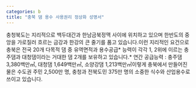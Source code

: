 ```yaml
---
categories: b
title: "충북 댐 용수 사용권리 정상화 성명서"
---
```

충청북도는 지리적으로 백두대간과 한남금북정맥 사이에 위치하고 있으며 한반도의 중앙을 가로질러 흐르는 금강과 한강의 큰 줄기를 품고 있습니다.이런 지리적인 요건으로 충북은 전국 20개 다목적 댐 중 유역면적과 용수공급* 능력이 각각 1, 2위에 이르는 충주댐과 대청댐이라는 거대한 댐 2개를 보유하고 있습니다.* 연간 공급능력 : 충주댐 3,380백만㎥, 대청댐 1,649백만㎥, 소양강댐 1,213백만㎥이렇게 충북에서 만들어진 물은 수도권 주민 2,500만 명, 충청과 전북도민 375만 명의 소중한 식수와 산업용수로 쓰이고 있습니다.